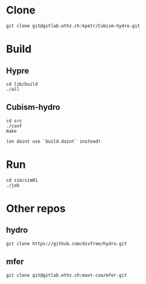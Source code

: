 # Clone

    git clone git@gitlab.ethz.ch:kpetr/Cubism-hydro.git

# Build

## Hypre

    cd lib/build
    ./all

## Cubism-hydro

    cd src
    ./conf
    make

    (on daint use `build.daint` instead)

# Run
  
    cd sim/sim01
    ./job

# Other repos

## hydro

    git clone https://github.com/divfree/hydro.git 

## mfer

    git clone git@gitlab.ethz.ch:mavt-cse/mfer.git
